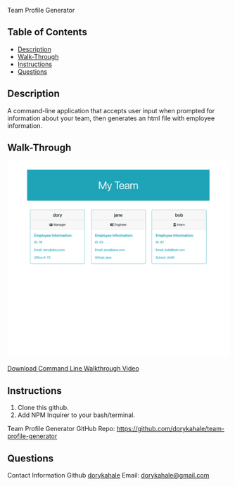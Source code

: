 Team Profile Generator
## Table of Contents
  * [Description](#Description)
  * [Walk-Through](#Walk-Through)
  * [Instructions](#Instructions)
  * [Questions](#Questions)

## Description
A command-line application that accepts user input
when prompted for information about your team, then generates an html file with employee information.

## Walk-Through
![HTML Output Screenshot](assets/Screenshot.png)

[Download Command Line Walkthrough Video](assets/profilegeneratormovie.mov)

## Instructions
1. Clone this github.
2. Add NPM Inquirer to your bash/terminal.

Team Profile Generator GitHub Repo: 
https://github.com/dorykahale/team-profile-generator

  ## Questions
  Contact Information
  Github [dorykahale](https://github.com/dorykahale)
  Email: dorykahale@gmail.com

